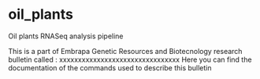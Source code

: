 # oil_plants
Oil plants RNASeq analysis pipeline

This is a part of Embrapa Genetic Resources and Biotecnology research bulletin called : xxxxxxxxxxxxxxxxxxxxxxxxxxxxxxxx
Here you can find the documentation of the commands used to describe this bulletin



